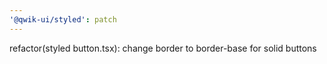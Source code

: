 ```yaml
---
'@qwik-ui/styled': patch
---
```


refactor(styled button.tsx): change border to border-base for solid buttons
